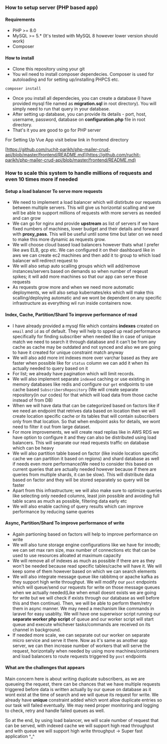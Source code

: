 ### How to setup server (PHP based app)

#### Requirements

- PHP >= 8.0
- MySQL >= 5.* (It's tested with MySQL 8 however lower version should work)
- Composer

#### How to install

- Clone this repository using your git
- You wil need to install composer dependecies. Composer is used for autoloading and for setting up/installing PHPCS etc.

```php
composer install
```

- Once you install all dependecies, you can create a database (I have provided mysql file named as **migration.sql** in root directory). You will simply need to run that query in your database.
- After setting up database, you can provide its details - port, host, username, password, database on **configuration.php** file in root directory.
- That's it you are good to go for PHP server

For Setting Up Vue App visit below link in frontend directory

[https://github.com/ruchit-parikh/php-mailer-crud-api/blob/master/frontend/README.md](https://github.com/ruchit-parikh/php-mailer-crud-api/blob/master/frontend/README.md)

### How to scale this system to handle millions of requests and even 10 times more if needed

#### Setup a load balancer To serve more requests
- We need to implement a load balancer which will distirbute our requests between multiple servers. This will give us horizontal scalling and we will be able to support millions of requests with more servers as needed and can grow
- We can go for nginx and provide **upstream** as list of servers if we have fixed numbers of machines, lower budget and their details and forward with **proxy_pass**. This will be useful until some time but later on we need to make this more dynamic as requests grow.
- We will choose cloud based load balancers however thats what I prefer like aws ELB, gcp etc. We can configured it on their dashboard like in aws we can create ec2 machines and then add it to group to which load balancer will redirect request to
- We will also setup auto scalling groups which will add/remove instances/servers based on demands so when number of reqeust spikes; it will add more machines so that our app can serve those requests
- As requests grow more and when we need more automatic deployments, we will also setup kubernates/eks which will make this scalling/deploying automatic and we wont be dependent on any specific infrastructure as everything wil run inside containers now.

#### Index, Cache, Partition/Shard To improve performance of read
- I have already provided a mysql file which contains **indexes** created on `email` and `id` as of default. They will help to spped up read performance specifically for finding subscriber when needed like in case of unique match we need to search it through database and it can't be from any cache as cache may be outdated and not synced and also we are going to have it created for unique constraint match anyway
- We will also add more int indexes more over varchar based as they are faster when possible like for `status` column we can add it when its actually needed to query based on it
- For list; we already have pagination which will limit records.
- We will also implement separate `indexed` caching or use existing in memory databases like redis and configure our `get` endpoints to use cache based `SubscribersRepository` (We will create separate repository(in our codes) for that which will load data from those cache instead of from DB)
- When we will have data that can be categorized based on factors like if we need an endpoint that retrives data based on location then we will create location specific cache or its tables that will contain subscribers only from that location. So that when endpoint asks for details, we wont need to filter it out from large dataset.
- For more improvements, we will create read replias like in AWS RDS we have option to configure it and they can also be distributed using load balancers. This will separate our read requests traffic on database which can be heavy
- We will also partition table based on factor (like inside location specific cache we can partition it based on regions) and shard database as well if needs even more performance(We need to consider this based on current queries that are actually needed however because if there are queries from multiple shards, it can be slow). This will distribute data based on factor and they will be stored separately so query will be faster
- Apart from this infrastructure; we will also make sure to optimize queries like selecting only needed columns, least join possible and avoiding full table scans as much as possible, filtering data early etc
- We will also enable caching of query results which can improve performance by reducing same queries

####  Async, Partition/Shard To improve performance of write
- Again partioning based on factors will help to improve performance on write
- We will also tune storage engine configurations like we have for innodb; we can set max ram size, max number of connections etc that can be used to use resources alloated at maximum capacity
- We will remove all of indexes as much as possible if there are as they won't be needed because read specific tables/cache will have it. We will keep some of them however based on which we can search elements
- We will also integrate message queue like rabbitmq or apache kafka as they support high write throughput. We will modify our `post` endpoints which will queue/send our requests for write on those message queues when we actually needed(Like when email doesnt exists we are going for write but we will check if exists through our database as well before this and then continue). Then, we will be able to perform them/retry them in async manner. We may need a mechanism like commands in laravel for easy usablity. We will have one superwisor script running our **separate worker php script** of queue and our worker script will start queue and execute whichever tasks/commands are received on its channel in background.
- If needed more scale, we can separate out our worker on separate micro service and serve it there. Now as it's same as another app server, we can then increase number of workers that will serve the request, horizontally when needed by using more machines/containers and load balancers to route requests triggered by `post` endpoints

#### What are the challenges that appears
Main concern here is about writing duplicate subscribers, as we are queueing the request, there can be chances that we have multiple requests triggered before data is written actually by our queue on database as it wont exist at the time of search and we will queue its request for write. We already have **unique** constraint added which wont allow duplicate entries so our task will failed eventually. We may need proper monitoring and logging to check, retry and handle failed queues as well.

So at the end, by using load balancer, we will scale number of request that can be served, with indexed cache we will support high read throughput and with queue we will support high write throughput -> Super fast application ^_^
